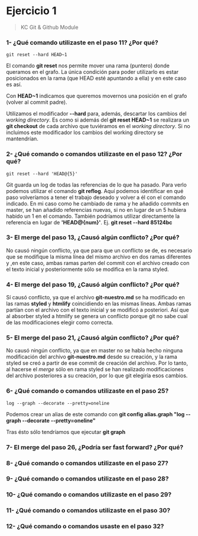 # Ejercicio 1
>KC Git & Github Module

### 1- ¿Qué comando utilizaste en el paso 11? ¿Por qué?

``` 
git reset --hard HEAD~1
```

El comando **git reset** nos permite mover una rama (puntero) donde queramos en el grafo.
La única condición para poder utilizarlo es estar posicionados en la rama (que HEAD esté apuntando a ella) y en este caso es así.

Con **HEAD~1** indicamos que queremos movernos una posición en el grafo (volver al commit padre).

Utilizamos el modificador **--hard** para, además, descartar los cambios del *working directory*. Es como si además del
**git reset HEAD~1** se realizara un **git checkout** de cada archivo que tuviéramos en el *working directory*. Si no incluimos este modificador los cambios del working directory se mantendrían.

### 2- ¿Qué comando o comandos utilizaste en el paso 12? ¿Por qué?

``` 
git reset --hard 'HEAD@{5}'
``` 
  
Git guarda un log de todas las referencias de lo que ha pasado. Para verlo podemos utilizar el comando **git reflog**.
Aquí podemos identificar en qué paso volveríamos a tener el trabajo deseado y volver a él con el comando indicado. En mi caso como he cambiado de rama y he añadido commits en master, se han añadido referencias nuevas, si no en lugar de un 5 hubiera habido un 1 en el comando.
También podríamos utilizar directamente la referencia en lugar de **'HEAD@{num}'**. Ej. **git reset --hard 85124bc**

### 3- El merge del paso 13, ¿Causó algún conflicto? ¿Por qué?
No causó ningún conflicto, ya que para que un conflicto se de, es necesario que se modifique la misma línea del mismo archivo en dos ramas diferentes y ,en este caso, ambas ramas parten del commit con el archivo creado con el texto inicial y posteriormente sólo se modifica en la rama styled.

### 4- El merge del paso 19, ¿Causó algún conflicto? ¿Por qué?
Sí causó conflicto, ya que el archivo **git-nuestro.md** se ha modificado en las ramas **styled** y **htmlify** coincidiendo en las mismas líneas. Ambas ramas partían con el archivo con el texto inicial y se modificó a posteriori. Así que al absorber styled a htmlify se genera un conflicto porque git no sabe cual de las modificaciones elegir como correcta.
 
### 5- El merge del paso 21, ¿Causó algún conflicto? ¿Por qué?
No causó ningún conflicto, ya que en master no se había hecho ninguna modificación del archivo **git-nuestro.md** desde su creación, y la rama styled se creó a partir de ese commit de creación del archivo. Por lo tanto, al hacerse el *merge* sólo en rama styled se han realizado modificaciones del archivo posteriores a su creación, por lo que git elegiría esos cambios.

### 6- ¿Qué comando o comandos utilizaste en el paso 25?
```
log --graph --decorate --pretty=oneline
```

Podemos crear un alias de este comando con **git config alias.graph "log --graph --decorate --pretty=oneline"**

Tras ésto sólo tendríamos que ejecutar **git graph**

### 7- El merge del paso 26, ¿Podría ser fast forward? ¿Por qué?
### 8- ¿Qué comando o comandos utilizaste en el paso 27?
### 9- ¿Qué comando o comandos utilizaste en el paso 28?
### 10- ¿Qué comando o comandos utilizaste en el paso 29?
### 11- ¿Qué comando o comandos utilizaste en el paso 30?
### 12- ¿Qué comando o comandos usaste en el paso 32?
